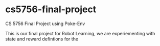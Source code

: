 # cs5756-final-project
CS 5756 Final Project using Poke-Env

This is our final project for Robot Learning, we are experiementing with 
state and reward defintions for the 
